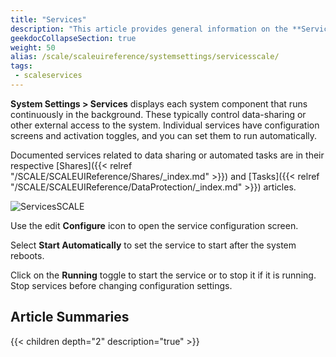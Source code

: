 ```yaml
---
title: "Services"
description: "This article provides general information on the **Services** screen, and a summary of each indiviual service article in the Services area."
geekdocCollapseSection: true
weight: 50
alias: /scale/scaleuireference/systemsettings/servicesscale/
tags:
 - scaleservices
---
```



**System Settings > Services** displays each system component that runs continuously in the background. These typically control data-sharing or other external access to the system. Individual services have configuration screens and activation toggles, and you can set them to run automatically.

Documented services related to data sharing or automated tasks are in their respective [Shares]({{< relref "/SCALE/SCALEUIReference/Shares/_index.md" >}}) and [Tasks]({{< relref "/SCALE/SCALEUIReference/DataProtection/_index.md" >}}) articles.

![ServicesSCALE](/images/SCALE/ServicesSCALE.png "SCALE Service Screen")

Use the <span class="material-icons">edit</span> **Configure** icon to open the service configuration screen.

Select **Start Automatically** to set the service to start after the system reboots.

Click on the **Running** toggle to start the service or to stop it if it is running. Stop services before changing configuration settings.

## Article Summaries

{{< children depth="2" description="true" >}}